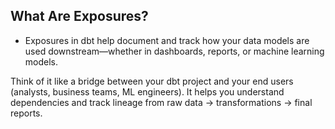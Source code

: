 ## What Are Exposures?
+ Exposures in dbt help document and track how your data models are used downstream—whether in dashboards, reports, or machine learning models.

Think of it like a bridge between your dbt project and your end users (analysts, business teams, ML engineers).
It helps you understand dependencies and track lineage from raw data → transformations → final reports.
